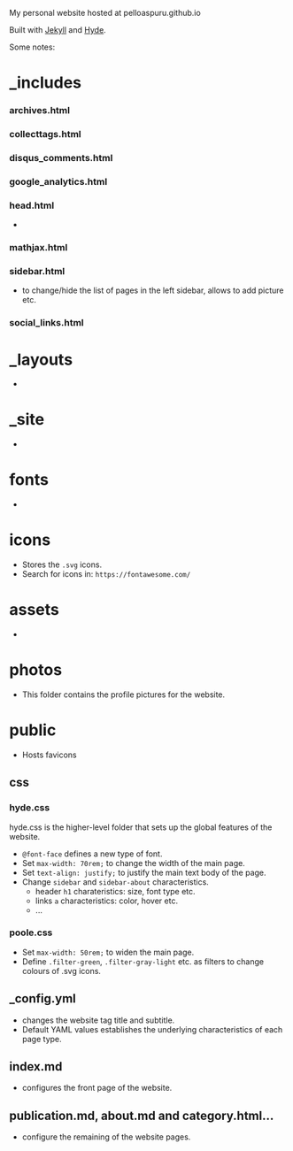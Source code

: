 My personal website hosted at pelloaspuru.github.io

Built with [Jekyll](http://jekyllrb.com) and [Hyde](http://hyde.getpoole.com).

Some notes:

# _includes

### archives.html 

### collecttags.html 

### disqus_comments.html 

### google_analytics.html 

### head.html 

- 

### mathjax.html 

### sidebar.html 

- to change/hide the list of pages in the left sidebar, allows to add picture etc.

### social_links.html 

# _layouts

- 

# _site

- 

# fonts

- 

# icons

- Stores the `.svg` icons.
- Search for icons in: `https://fontawesome.com/`

# assets

- 

# photos

- This folder contains the profile pictures for the website.

# public

- Hosts favicons

## css

### hyde.css

hyde.css is the higher-level folder that sets up the global features of the website.

- `@font-face` defines a new type of font.
- Set `max-width: 70rem;` to change the width of the main page.
- Set `text-align: justify;` to justify the main text body of the page.
- Change `sidebar` and `sidebar-about` characteristics.
  - header `h1` charateristics: size, font type etc.
  - links `a` characteristics: color, hover etc.
  - ...

### poole.css

- Set `max-width: 50rem;` to widen the main page.
- Define `.filter-green`, `.filter-gray-light` etc. as filters to change colours of .svg icons.

## _config.yml 
- changes the website tag title and subtitle.
- Default YAML values establishes the underlying characteristics of each page type.

## index.md 
- configures the front page of the website. 

## publication.md, about.md and category.html... 
- configure the remaining of the website pages.

